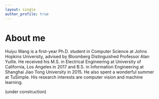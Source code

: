 ```yaml
---
layout: single
author_profile: true
---
```


# About me

Huiyu Wang is a first-year Ph.D. student in Computer Science at Johns Hopkins University, advised by Bloomberg Distinguished Professor Alan Yuille. He received his M.S. in Electrical Engineering at University of California, Los Angeles in 2017 and B.S. in Information Engineering at Shanghai Jiao Tong University in 2015. He also spent a wonderful summer at TuSimple. His research interests are computer vision and machine learning.

(under construction)
